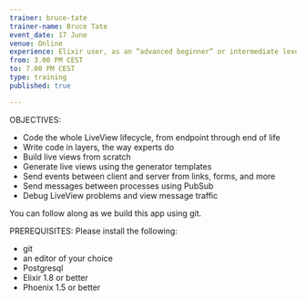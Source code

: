 ```yaml
---
trainer: bruce-tate
trainer-name: Bruce Tate
event_date: 17 June
venue: Online
experience: Elixir user, as an “advanced beginner” or intermediate level. No Phoenix experience required.
from: 3.00 PM CEST
to: 7.00 PM CEST
type: training
published: true

---
```


OBJECTIVES:

  * Code the whole LiveView lifecycle, from endpoint through end of life
  * Write code in layers, the way experts do
  * Build live views from scratch
  * Generate live views using the generator templates
  * Send events between client and server from links, forms, and more
  * Send messages between processes using PubSub
  * Debug LiveView problems and view message traffic
 
You can follow along as we build this app using git.


PREREQUISITES:
Please install the following:
 * git
 * an editor of your choice
 * Postgresql
 * Elixir 1.8 or better
 * Phoenix 1.5 or better


